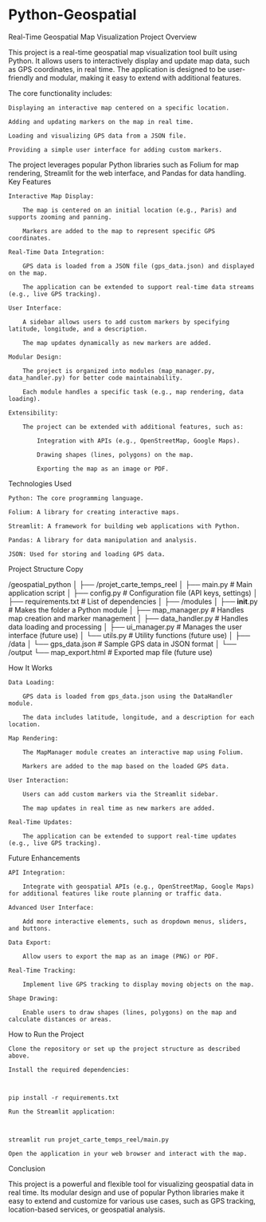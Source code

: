# Python-Geospatial


Real-Time Geospatial Map Visualization Project
Overview

This project is a real-time geospatial map visualization tool built using Python. It allows users to interactively display and update map data, such as GPS coordinates, in real time. The application is designed to be user-friendly and modular, making it easy to extend with additional features.

The core functionality includes:

    Displaying an interactive map centered on a specific location.

    Adding and updating markers on the map in real time.

    Loading and visualizing GPS data from a JSON file.

    Providing a simple user interface for adding custom markers.

The project leverages popular Python libraries such as Folium for map rendering, Streamlit for the web interface, and Pandas for data handling.
Key Features

    Interactive Map Display:

        The map is centered on an initial location (e.g., Paris) and supports zooming and panning.

        Markers are added to the map to represent specific GPS coordinates.

    Real-Time Data Integration:

        GPS data is loaded from a JSON file (gps_data.json) and displayed on the map.

        The application can be extended to support real-time data streams (e.g., live GPS tracking).

    User Interface:

        A sidebar allows users to add custom markers by specifying latitude, longitude, and a description.

        The map updates dynamically as new markers are added.

    Modular Design:

        The project is organized into modules (map_manager.py, data_handler.py) for better code maintainability.

        Each module handles a specific task (e.g., map rendering, data loading).

    Extensibility:

        The project can be extended with additional features, such as:

            Integration with APIs (e.g., OpenStreetMap, Google Maps).

            Drawing shapes (lines, polygons) on the map.

            Exporting the map as an image or PDF.

Technologies Used

    Python: The core programming language.

    Folium: A library for creating interactive maps.

    Streamlit: A framework for building web applications with Python.

    Pandas: A library for data manipulation and analysis.

    JSON: Used for storing and loading GPS data.

Project Structure
Copy

/geospatial_python
│
├── /projet_carte_temps_reel
│   ├── main.py                 # Main application script
│   ├── config.py               # Configuration file (API keys, settings)
│   ├── requirements.txt        # List of dependencies
│
├── /modules
│   ├── __init__.py             # Makes the folder a Python module
│   ├── map_manager.py          # Handles map creation and marker management
│   ├── data_handler.py         # Handles data loading and processing
│   ├── ui_manager.py           # Manages the user interface (future use)
│   └── utils.py                # Utility functions (future use)
│
├── /data
│   └── gps_data.json           # Sample GPS data in JSON format
│
└── /output
    └── map_export.html         # Exported map file (future use)

How It Works

    Data Loading:

        GPS data is loaded from gps_data.json using the DataHandler module.

        The data includes latitude, longitude, and a description for each location.

    Map Rendering:

        The MapManager module creates an interactive map using Folium.

        Markers are added to the map based on the loaded GPS data.

    User Interaction:

        Users can add custom markers via the Streamlit sidebar.

        The map updates in real time as new markers are added.

    Real-Time Updates:

        The application can be extended to support real-time updates (e.g., live GPS tracking).

Future Enhancements

    API Integration:

        Integrate with geospatial APIs (e.g., OpenStreetMap, Google Maps) for additional features like route planning or traffic data.

    Advanced User Interface:

        Add more interactive elements, such as dropdown menus, sliders, and buttons.

    Data Export:

        Allow users to export the map as an image (PNG) or PDF.

    Real-Time Tracking:

        Implement live GPS tracking to display moving objects on the map.

    Shape Drawing:

        Enable users to draw shapes (lines, polygons) on the map and calculate distances or areas.

How to Run the Project

    Clone the repository or set up the project structure as described above.

    Install the required dependencies:
    
    

    pip install -r requirements.txt

    Run the Streamlit application:
    
    

    streamlit run projet_carte_temps_reel/main.py

    Open the application in your web browser and interact with the map.

Conclusion

This project is a powerful and flexible tool for visualizing geospatial data in real time. Its modular design and use of popular Python libraries make it easy to extend and customize for various use cases, such as GPS tracking, location-based services, or geospatial analysis.
